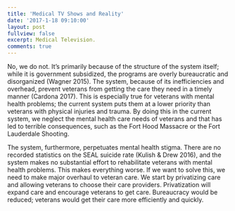 ```yaml
---
title: 'Medical TV Shows and Reality'
date: '2017-1-18 09:10:00'
layout: post
fullview: false 
excerpt: Medical Television. 
comments: true 
---
```


No, we do not. It’s primarily because of the structure of the system itself; while it is government subsidized, the programs are overly bureaucratic and disorganized (Wagner 2015). The system, because of its inefficiencies and overhead, prevent veterans from getting the care they need in a timely manner (Cardona 2017). This is especially true for veterans with mental health problems; the current system puts them at a lower priority than veterans with physical injuries and trauma. By doing this in the current system, we neglect the mental health care needs of veterans and that has led to terrible consequences, such as the Fort Hood Massacre or the Fort Lauderdale Shooting.

The system, furthermore, perpetuates mental health stigma. There are no recorded statistics on the SEAL suicide rate (Kulish & Drew 2016), and the system makes no substantial effort to rehabilitate veterans with mental health problems. This makes everything worse. 
If we want to solve this, we need to make major overhaul to veteran care. We start by privatizing care and allowing veterans to choose their care providers. Privatization will expand care and encourage veterans to get care. Bureaucracy would be reduced; veterans would get their care more efficiently and quickly. 
